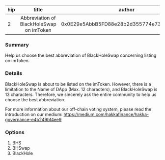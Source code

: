 | hip | title | author | created | duration |
|----------|:----------:|:----------:|:----------:|:----------:|
| 2 | Abbreviation of BlackHoleSwap on imToken | 0x0E29e5AbbB5FD88e28b2d355774e73BD47dE3bcd | 2020-08-24 | 7 |

### Summary
Help us choose the best abbreviation of BlackHoleSwap concerning listing on imToken.

### Details
BlackHoleSwap is about to be listed on the imToken. However, there is a limitation to the Name of DApp (Max. 12 characters), and BlackHoleSwap is 13 characters.
Therefore, we sincerely ask the entire community to help us choose the best abbreviation.

For more information about our off-chain voting system, please read the introduction on our medium:
https://medium.com/hakkafinance/hakka-governance-e4b249bf4ee9

### Options
1. BHS
2. BHSwap
3. BlackHole

